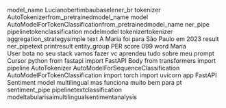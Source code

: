 model_name  Lucianobertimbaubaselener_br
tokenizer  AutoTokenizerfrom_pretrainedmodel_name
model  AutoModelForTokenClassificationfrom_pretrainedmodel_name
ner_pipe  pipelinetokenclassification modelmodel tokenizertokenizer aggregation_strategysimple
text  A Maria foi para São Paulo em 2023
result  ner_pipetext
printresult
 entity_group PER score 099 word Maria  
User
bota no seu stack
vamos fazer vc aprendeu tudo sobre meu prompt
Cursor
python
from fastapi import FastAPI Body
from transformers import pipeline AutoTokenizer AutoModelForSequenceClassification AutoModelForTokenClassification
import torch
import uvicorn
app  FastAPI
 Sentiment model multilingual mas funciona muito bem para pt
sentiment_pipe  pipelinetextclassification modeltabularisaimultilingualsentimentanalysis